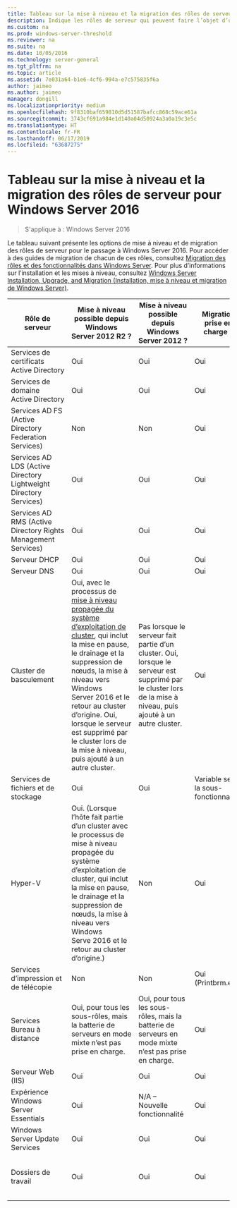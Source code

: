 ```yaml
---
title: Tableau sur la mise à niveau et la migration des rôles de serveur pour Windows Server 2016
description: Indique les rôles de serveur qui peuvent faire l’objet d’une mise à niveau ou d’une migration vers Windows Server 2016.
ms.custom: na
ms.prod: windows-server-threshold
ms.reviewer: na
ms.suite: na
ms.date: 10/05/2016
ms.technology: server-general
ms.tgt_pltfrm: na
ms.topic: article
ms.assetid: 7e031a64-b1e6-4cf6-994a-e7c575835f6a
author: jaimeo
ms.author: jaimeo
manager: dongill
ms.localizationpriority: medium
ms.openlocfilehash: 9f8310baf659810d5d51587bafcc868c59ace61a
ms.sourcegitcommit: 3743cf691a984e1d140a04d50924a3a0a19c3e5c
ms.translationtype: HT
ms.contentlocale: fr-FR
ms.lasthandoff: 06/17/2019
ms.locfileid: "63687275"
---
```

# <a name="server-role-upgrade-and-migration-matrix-for-windows-server-2016"></a>Tableau sur la mise à niveau et la migration des rôles de serveur pour Windows Server 2016

>S'applique à : Windows Server 2016

Le tableau suivant présente les options de mise à niveau et de migration des rôles de serveur pour le passage à Windows Server 2016. Pour accéder à des guides de migration de chacun de ces rôles, consultez [Migration des rôles et des fonctionnalités dans Windows Server](https://docs.microsoft.com/windows-server/get-started/migrate-roles-and-features). Pour plus d’informations sur l’installation et les mises à niveau, consultez [Windows Server Installation, Upgrade, and Migration (Installation, mise à niveau et migration de Windows Server)](https://docs.microsoft.com/windows-server/get-started/installation-and-upgrade).

|Rôle de serveur|Mise à niveau possible depuis Windows Server 2012 R2 ?|Mise à niveau possible depuis Windows Server 2012 ?|Migration prise en charge ?|Migration possible sans temps d’arrêt ?|  
|-------------------|----------|--------------|--------------|----------|  
|Services de certificats Active Directory| Oui|    Oui|    Oui|    Non|
|Services de domaine Active Directory|  Oui|    Oui|    Oui|    Oui|
|Services AD FS (Active Directory Federation Services)|  Non| Non| Oui|    Non (de nouveaux nœuds doivent être ajoutés à la batterie de serveurs)|
|Services AD LDS (Active Directory Lightweight Directory Services)|   Oui|    Oui|    Oui|    Oui|
|Services AD RMS (Active Directory Rights Management Services)|   Oui|    Oui|    Oui|    Non|
|Serveur DHCP|   Oui|    Oui|    Oui|    Oui|
|Serveur DNS|    Oui|    Oui|    Oui|    Non|
|Cluster de basculement|Oui, avec le processus de [mise à niveau propagée du système d’exploitation de cluster](https://technet.microsoft.com/windows-server-docs/failover-clustering/cluster-operating-system-rolling-upgrade), qui inclut la mise en pause, le drainage et la suppression de nœuds, la mise à niveau vers Windows Server 2016 et le retour au cluster d’origine. Oui, lorsque le serveur est supprimé par le cluster lors de la mise à niveau, puis ajouté à un autre cluster.|Pas lorsque le serveur fait partie d’un cluster. Oui, lorsque le serveur est supprimé par le cluster lors de la mise à niveau, puis ajouté à un autre cluster.  |Oui|Pas pour les clusters de basculement Windows Server 2012. Oui, pour les clusters de basculement Windows Server 2012 R2 avec des machines virtuelles Hyper-V ou les clusters de basculement Windows Server 2012 R2 exécutant le rôle Serveur de fichiers avec montée en puissance parallèle. Voir [Mise à niveau propagée du système d’exploitation de cluster](https://technet.microsoft.com/windows-server-docs/failover-clustering/cluster-operating-system-rolling-upgrade).|
|Services de fichiers et de stockage| Oui|    Oui|    Variable selon la sous-fonctionnalité|  Non|
|Hyper-V| Oui. (Lorsque l’hôte fait partie d’un cluster avec le processus de mise à niveau propagée du système d’exploitation de cluster, qui inclut la mise en pause, le drainage et la suppression de nœuds, la mise à niveau vers Windows Serve 2016 et le retour au cluster d’origine.)|  Non|   Oui|  Pas pour les clusters de basculement Windows Server 2012. Oui, pour les clusters de basculement Windows Server 2012 R2 avec des machines virtuelles Hyper-V ou les clusters de basculement Windows Server 2012 R2 exécutant le rôle Serveur de fichiers avec montée en puissance parallèle. Consultez [Cluster OS Rolling Upgrade (Mise à niveau propagée du système d’exploitation de cluster)](https://technet.microsoft.com/windows-server-docs/failover-clustering/cluster-operating-system-rolling-upgrade).| 
|Services d’impression et de télécopie|    Non| Non| Oui (Printbrm.exe)| Non|
|Services Bureau à distance|   Oui, pour tous les sous-rôles, mais la batterie de serveurs en mode mixte n’est pas prise en charge.|   Oui, pour tous les sous-rôles, mais la batterie de serveurs en mode mixte n’est pas prise en charge.|   Oui|    Non|
|Serveur Web (IIS)|  Oui|    Oui|    Oui|    Non|
|Expérience Windows Server Essentials|  Oui|    N/A – Nouvelle fonctionnalité|  Oui|    Non|
|Windows Server Update Services|    Oui|    Oui|    Oui|    Non|
|Dossiers de travail|  Oui|    Oui|    Oui|    Oui, depuis un cluster Windows Server 2012 R2 avec la [mise à niveau propagée du système d’exploitation de cluster](https://technet.microsoft.com/windows-server-docs/failover-clustering/cluster-operating-system-rolling-upgrade).|

